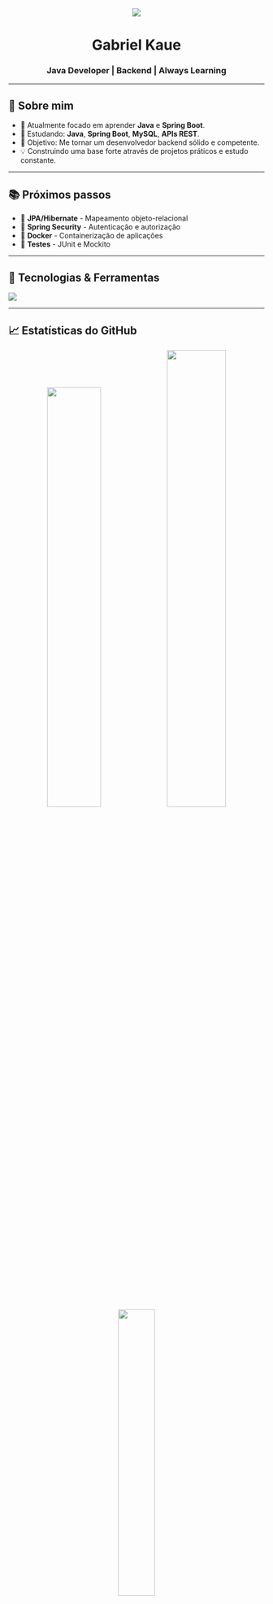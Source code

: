 
<div align="center">
  <img src="https://capsule-render.vercel.app/api?type=waving&color=gradient&height=120&section=header"/>
  <h1>Gabriel Kaue</h1>
  <h3>Java Developer | Backend | Always Learning</h3>
  
</div>

---

## 🚀 Sobre mim
- 🔭 Atualmente focado em aprender **Java** e **Spring Boot**. 
- 🌱 Estudando: **Java**, **Spring Boot**, **MySQL**, **APIs REST**. 
- 🎯 Objetivo: Me tornar um desenvolvedor backend sólido e competente. 
- 💡 Construindo uma base forte através de projetos práticos e estudo constante.

---

## 📚 Próximos passos
- 🔸 **JPA/Hibernate** - Mapeamento objeto-relacional
- 🔸 **Spring Security** - Autenticação e autorização  
- 🔸 **Docker** - Containerização de aplicações
- 🔸 **Testes** - JUnit e Mockito

---

## 🧰 Tecnologias & Ferramentas
<img src="https://skillicons.dev/icons?i=java,spring,maven,idea,postman,mysql,linux,git,github" />

---

## 📈 Estatísticas do GitHub
<p align="center">
  <img width="46%" src="https://github-readme-stats.vercel.app/api?username=Gabiue&show_icons=true&theme=radical&hide_border=true&t=20250817" />
  <img width="48%" src="https://github-readme-streak-stats.herokuapp.com/?user=Gabiue&theme=radical&hide_border=true" />
</p>
<p align = "center">
  <img width = "38%" src= "https://github-readme-stats.vercel.app/api/top-langs/?username=Gabiue&layout=compact&theme=radical&t=20250817&hide_border=true"/>
</p>
---

## 💼 Projetos em destaque
 - 🏠 [Real Estate System](https://github.com/GabiuE/real-estate-system) → API REST para gestão imobiliária com Java, Spring Boot e MySQL. Sistema completo para controle de clientes, imóveis e propostas comerciais, aplicando Clean Architecture.
- 🔗 [Java-Drops](https://github.com/GabiuE/java-drops) → Estudos diários de Java, praticando POO e conceitos fundamentais.
---

## 📫 Contato
<p align="center">
  <a href="mailto:gabrielkauerodrigues@gmail.com"><img src="https://skillicons.dev/icons?i=gmail" /></a>&nbsp;&nbsp;<a href="https://www.linkedin.com/in/gabriel-kaue/"><img src="https://skillicons.dev/icons?i=linkedin" /></a>&nbsp;&nbsp;<a href="https://github.com/Gabiue"><img src="https://skillicons.dev/icons?i=github" /></a>
</p>

---


<p align="center">
  <em>"Learning • Coding • Growing"</em>
  <br>
  🎯 Java Developer in the making
  <br><br>
  <img src="https://img.shields.io/github/followers/Gabiue?style=social" />
  <br>
  <img src="https://komarev.com/ghpvc/?username=Gabiue&color=blueviolet&style=for-the-badge&label=VISITORS" />
</p>
<div align="center">
  <img src="https://capsule-render.vercel.app/api?type=waving&color=gradient&height=120&section=footer"/>
</div>
